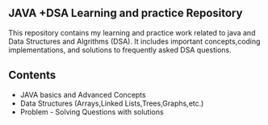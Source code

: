 
## JAVA +DSA  Learning and practice Repository
This repository contains my learning and practice work related to java and Data Structures and Algrithms (DSA). It includes important concepts,coding implementations, and solutions to frequently asked DSA questions.

## Contents
- JAVA basics and Advanced Concepts
- Data Structures (Arrays,Linked Lists,Trees,Graphs,etc.)
- Problem - Solving Questions with solutions

